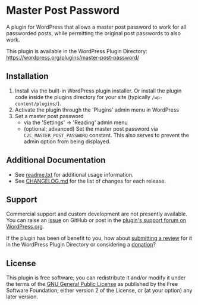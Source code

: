# Master Post Password

A plugin for WordPress that allows a master post password to work for all passworded posts, while permitting the original post passwords to also work.

This plugin is available in the WordPress Plugin Directory: https://wordpress.org/plugins/master-post-password/


## Installation

1. Install via the built-in WordPress plugin installer. Or install the plugin code inside the plugins directory for your site (typically `/wp-content/plugins/`).
2. Activate the plugin through the 'Plugins' admin menu in WordPress
3. Set a master post password
   - via the 'Settings' -> 'Reading' admin menu
   - (optional; advanced) Set the master post password via `C2C_MASTER_POST_PASSWORD` constant. This also serves to prevent the admin option from being displayed.


## Additional Documentation

* See [readme.txt](https://github.com/coffee2code/master-post-password/blob/master/readme.txt) for additional usage information.
* See [CHANGELOG.md](CHANGELOG.md) for the list of changes for each release.


## Support

Commercial support and custom development are not presently available. You can raise an [issue](https://github.com/coffee2code/master-post-password/issues) on GitHub or post in the [plugin's support forum on WordPress.org](https://wordpress.org/support/plugin/master-post-password/).

If the plugin has been of benefit to you, how about [submitting a review](https://wordpress.org/support/plugin/master-post-password/reviews/) for it in the WordPress Plugin Directory or considering a [donation](https://www.paypal.com/cgi-bin/webscr?cmd=_s-xclick&hosted_button_id=6ARCFJ9TX3522)?


## License

This plugin is free software; you can redistribute it and/or modify it under the terms of the [GNU General Public License](https://www.gnu.org/licenses/gpl-2.0.html) as published by the Free Software Foundation; either version 2 of the License, or (at your option) any later version.